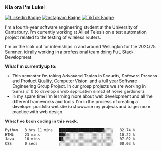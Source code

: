 ### Kia ora I'm Luke!

[![Linkedin Badge](https://img.shields.io/badge/-LinkedIn-0e76a8?style=flat-square&logo=Linkedin&logoColor=white)](https://www.linkedin.com/in/luke-stynes/)
[![Instagram Badge](https://img.shields.io/badge/-Instagram-e4405f?style=flat-square&logo=Instagram&logoColor=white)](https://www.instagram.com/luke.stynes/)
[![TikTok Badge](https://img.shields.io/badge/TikTok-Follow-blue)](https://www.tiktok.com/@luke_stynes)

I'm a fourth-year software engineering student at the University of Canterbury. I'm currently working at Allied Telesis on a test automation project related to the testing of wireless routers.

I'm on the look out for internships in and around Wellington for the 2024/25 Summer, ideally working in a professional team doing FulL Stack Development.

**What I'm currently up to:**
- This semester I'm taking Advanced Topics in Security, Software Process and Product Quality, Computer Vision, and a full year Software Engineering Group Project. In our group projects we are working in teams of 8 to develop a web application aimed at home gardeners.
- In my spare time I'm learning more about web development and all the different frameworks and tools. I'm in the process of creating a developer portfolio website to showcase my projects and to get more practice with web design.


**What I've been coding in this week:**
<!--START_SECTION:waka-->

```txt
Python   3 hrs 11 mins   ████████████████████▓░░░░   82.74 %
HTML     23 mins         ██▓░░░░░░░░░░░░░░░░░░░░░░   10.22 %
Java     16 mins         █▓░░░░░░░░░░░░░░░░░░░░░░░   07.02 %
CSS      0 secs          ░░░░░░░░░░░░░░░░░░░░░░░░░   00.03 %
```

<!--END_SECTION:waka-->
